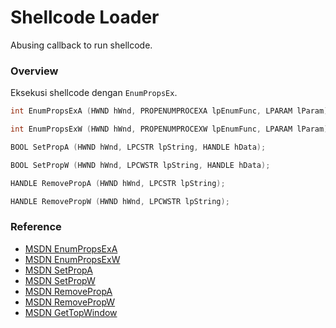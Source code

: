 # Shellcode Loader

Abusing callback to run shellcode.

### Overview

Eksekusi shellcode dengan `EnumPropsEx`.

```c++
int EnumPropsExA (HWND hWnd, PROPENUMPROCEXA lpEnumFunc, LPARAM lParam);

int EnumPropsExW (HWND hWnd, PROPENUMPROCEXW lpEnumFunc, LPARAM lParam);

BOOL SetPropA (HWND hWnd, LPCSTR lpString, HANDLE hData);

BOOL SetPropW (HWND hWnd, LPCWSTR lpString, HANDLE hData);

HANDLE RemovePropA (HWND hWnd, LPCSTR lpString);

HANDLE RemovePropW (HWND hWnd, LPCWSTR lpString);
```

### Reference 

- [MSDN EnumPropsExA](https://docs.microsoft.com/en-us/windows/win32/api/winuser/nf-winuser-enumpropsexa)
- [MSDN EnumPropsExW](https://docs.microsoft.com/en-us/windows/win32/api/winuser/nf-winuser-enumpropsexw)
- [MSDN SetPropA](https://docs.microsoft.com/en-us/windows/win32/api/winuser/nf-winuser-setpropa)
- [MSDN SetPropW](https://docs.microsoft.com/en-us/windows/win32/api/winuser/nf-winuser-setpropw)
- [MSDN RemovePropA](https://docs.microsoft.com/en-us/windows/win32/api/winuser/nf-winuser-removepropa)
- [MSDN RemovePropW](https://docs.microsoft.com/en-us/windows/win32/api/winuser/nf-winuser-removepropw)
- [MSDN GetTopWindow](https://docs.microsoft.com/en-us/windows/win32/api/winuser/nf-winuser-gettopwindow)